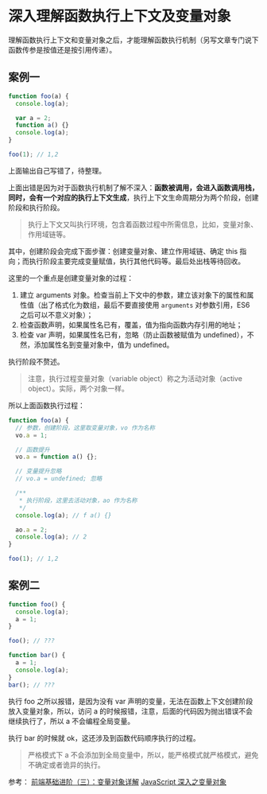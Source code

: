 # 深入理解函数执行上下文及变量对象

理解函数执行上下文和变量对象之后，才能理解函数执行机制（另写文章专门说下函数传参是按值还是按引用传递）。

## 案例一

```js
function foo(a) {
  console.log(a);

  var a = 2;
  function a() {}
  console.log(a);
}

foo(1); // 1,2
```

上面输出自己写错了，待整理。

上面出错是因为对于函数执行机制了解不深入：**函数被调用，会进入函数调用栈，同时，会有一个对应的执行上下文生成**，执行上下文生命周期分为两个阶段，创建阶段和执行阶段。

> 执行上下文又叫执行环境，包含着函数过程中所需信息，比如，变量对象、作用域链等。

其中，创建阶段会完成下面步骤：创建变量对象、建立作用域链、确定 this 指向；而执行阶段主要完成变量赋值，执行其他代码等。最后处出栈等待回收。

这里的一个重点是创建变量对象的过程：

1. 建立 arguments 对象。检查当前上下文中的参数，建立该对象下的属性和属性值（出了格式化为数组，最后不要直接使用 `arguments` 对参数引用，ES6 之后可以不意义对象）；
2. 检查函数声明，如果属性名已有，覆盖，值为指向函数内存引用的地址；
3. 检查 var 声明，如果属性名已有，忽略（防止函数被赋值为 undefined），不然，添加属性名到变量对象中，值为 undefined。

执行阶段不赘述。

> 注意，执行过程变量对象（variable object）称之为活动对象（active object）。实际，两个对象一样。

所以上面函数执行过程：

```js
function foo(a) {
  // 参数，创建阶段，这里取变量对象，vo 作为名称
  vo.a = 1;

  // 函数提升
  vo.a = function a() {};

  // 变量提升忽略
  // vo.a = undefined; 忽略

  /**
   * 执行阶段，这里去活动对象，ao 作为名称
   */
  console.log(a); // f a() {}

  ao.a = 2;
  console.log(a); // 2
}

foo(1); // 1,2
```

## 案例二

```js
function foo() {
  console.log(a);
  a = 1;
}

foo(); // ???

function bar() {
  a = 1;
  console.log(a);
}
bar(); // ???
```

执行 foo 之所以报错，是因为没有 var 声明的变量，无法在函数上下文创建阶段放入变量对象，所以，访问 a 的时候报错，注意，后面的代码因为抛出错误不会继续执行了，所以 a 不会编程全局变量。

执行 bar 的时候就 ok，这还涉及到函数代码顺序执行的过程。

> 严格模式下 a 不会添加到全局变量中，所以，能严格模式就严格模式，避免不确定或者诡异的执行。

参考：
[前端基础进阶（三）：变量对象详解](https://segmentfault.com/a/1190000012646211)
[JavaScript 深入之变量对象](https://github.com/mqyqingfeng/Blog/blob/master/articles/%E6%B7%B1%E5%85%A5%E7%B3%BB%E5%88%97%E6%96%87%E7%AB%A0/JavaScript%E6%B7%B1%E5%85%A5%E4%B9%8B%E5%8F%98%E9%87%8F%E5%AF%B9%E8%B1%A1.md)
